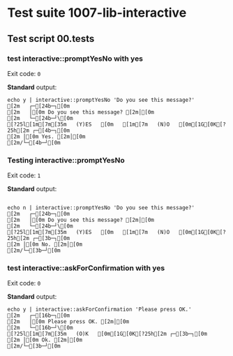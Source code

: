 # Test suite 1007-lib-interactive

## Test script 00.tests

### test interactive::promptYesNo with yes

Exit code: `0`

**Standard** output:

```plaintext
echo y | interactive::promptYesNo 'Do you see this message?'
[2m   ┌─[24b─┐[0m
[2m   │[0m Do you see this message? [2m│[0m
[2m   └─[24b─┘\[0m
[?25l[1m[7m[35m   (Y)ES   [0m   [1m[7m   (N)O   [0m[1G[0K[?25h[2m ┌─[4b─┐[0m
[2m │[0m Yes. [2m│[0m
[2m/└─[4b─┘[0m
```

### Testing interactive::promptYesNo

Exit code: `1`

**Standard** output:

```plaintext

echo n | interactive::promptYesNo 'Do you see this message?'
[2m   ┌─[24b─┐[0m
[2m   │[0m Do you see this message? [2m│[0m
[2m   └─[24b─┘\[0m
[?25l[1m[7m[35m   (Y)ES   [0m   [1m[7m   (N)O   [0m[1G[0K[?25h[2m ┌─[3b─┐[0m
[2m │[0m No. [2m│[0m
[2m/└─[3b─┘[0m
```

### test interactive::askForConfirmation with yes

Exit code: `0`

**Standard** output:

```plaintext
echo y | interactive::askForConfirmation 'Please press OK.'
[2m   ┌─[16b─┐[0m
[2m   │[0m Please press OK. [2m│[0m
[2m   └─[16b─┘\[0m
[?25l[1m[7m[35m   (O)K   [0m[1G[0K[?25h[2m ┌─[3b─┐[0m
[2m │[0m Ok. [2m│[0m
[2m/└─[3b─┘[0m
```

